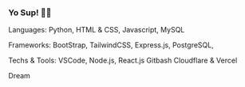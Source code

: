 ### Yo Sup! 🍦🍓

<!--
**arangconjeeko/arangconjeeko** is a ✨ _special_ ✨ repository because its `README.md` (this file) appears on your GitHub profile.

Here are some ideas to get you started:

- 🔭 I’m currently working on ...
- 🌱 I’m currently learning ...
- 👯 I’m looking to collaborate on ...
- 🤔 I’m looking for help with ...
- 💬 Ask me about ...
- 📫 How to reach me: ...
- 😄 Pronouns: ...
- ⚡ Fun fact: ...
-->

Languages:
Python, HTML & CSS, Javascript, MySQL

Frameworks:
BootStrap, TailwindCSS, Express.js, PostgreSQL,

Techs & Tools:
VSCode, Node.js, React.js Gitbash Cloudflare & Vercel

Dream
